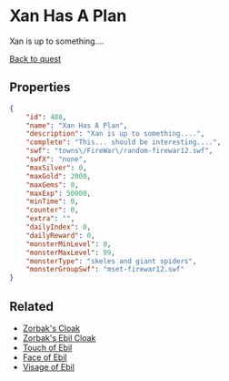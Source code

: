 # Xan Has A Plan

Xan is up to something....

[Back to quest](../quests.md)

## Properties

```json
{
    "id": 488,
    "name": "Xan Has A Plan",
    "description": "Xan is up to something....",
    "complete": "This... should be interesting....",
    "swf": "towns\/FireWar\/random-firewar12.swf",
    "swfX": "none",
    "maxSilver": 0,
    "maxGold": 2000,
    "maxGems": 0,
    "maxExp": 50000,
    "minTime": 0,
    "counter": 0,
    "extra": "",
    "dailyIndex": 0,
    "dailyReward": 0,
    "monsterMinLevel": 0,
    "monsterMaxLevel": 99,
    "monsterType": "skeles and giant spiders",
    "monsterGroupSwf": "mset-firewar12.swf"
}
```

## Related

- [Zorbak's Cloak](../items/2803-zorbak-s-cloak.md)
- [Zorbak's Ebil Cloak](../items/2804-zorbak-s-ebil-cloak.md)
- [Touch of Ebil](../items/2805-touch-of-ebil.md)
- [Face of Ebil](../items/2806-face-of-ebil.md)
- [Visage of Ebil](../items/2807-visage-of-ebil.md)

